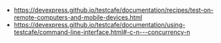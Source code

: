 * https://devexpress.github.io/testcafe/documentation/recipes/test-on-remote-computers-and-mobile-devices.html
* https://devexpress.github.io/testcafe/documentation/using-testcafe/command-line-interface.html#-c-n---concurrency-n
